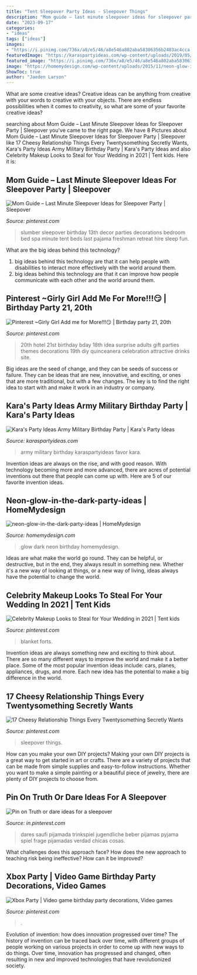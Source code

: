 ```yaml
---
title: "Tent Sleepover Party Ideas - Sleepover Things"
description: "Mom guide – last minute sleepover ideas for sleepover party"
date: "2023-09-17"
categories:
- "ideas"
tags: ["ideas"]
images:
- "https://i.pinimg.com/736x/a8/e5/46/a8e546a802aba58306356b2483ac4cca.jpg"
featuredImage: "https://karaspartyideas.com/wp-content/uploads/2019/05/Army-Military-Birthday-Party-via-Karas-Party-Ideas-KarasPartyIdeas.com20.jpg"
featured_image: "https://i.pinimg.com/736x/a8/e5/46/a8e546a802aba58306356b2483ac4cca.jpg"
image: "https://homemydesign.com/wp-content/uploads/2015/11/neon-glow-in-the-dark-party-ideas.jpg"
ShowToc: true
author: "Jaeden Larson"
---
```



What are some creative ideas?
Creative ideas can be anything from creative with your words to creative with your objects. There are endless possibilities when it comes to creativity, so what are some of your favorite creative ideas?

	

		
searching about Mom Guide – Last Minute Sleepover Ideas for Sleepover Party | Sleepover you've came to the right page. We have 8 Pictures about Mom Guide – Last Minute Sleepover Ideas for Sleepover Party | Sleepover like 17 Cheesy Relationship Things Every Twentysomething Secretly Wants, Kara&#039;s Party Ideas Army Military Birthday Party | Kara&#039;s Party Ideas and also Celebrity Makeup Looks to Steal for Your Wedding in 2021 | Tent kids. Here it is:
		
    
## Mom Guide – Last Minute Sleepover Ideas For Sleepover Party | Sleepover

<img loading=lazy src="https://i.pinimg.com/736x/d2/84/22/d28422412cd5fdbe93427d418609a7ce.jpg" onerror="this.onerror=null;this.src='https://tse1.mm.bing.net/th?id=OIP.BghkZ0fwYpPv9bMnX35RrQHaJ3&amp;pid=15.1';" alt="Mom Guide – Last Minute Sleepover Ideas for Sleepover Party | Sleepover">

_Source: pinterest.com_

>slumber sleepover birthday 13th decor parties decorations bedroom bed spa minute tent beds last pajama freshman retreat hire sleep fun. 

	

What are the big ideas behind this technology?
1. big ideas behind this technology are that it can help people with disabilities to interact more effectively with the world around them.
2. big ideas behind this technology are that it can improve how people communicate with each other and the world around them.

    
## Pinterest ~Girly Girl Add Me For More!!!😏 | Birthday Party 21, 20th

<img loading=lazy src="https://i.pinimg.com/736x/9f/c0/14/9fc0146b7192cb4c0f140928456ffc92.jpg" onerror="this.onerror=null;this.src='https://tse1.mm.bing.net/th?id=OIP.uEjryfZEXem0TXCYhFiVhAHaNL&amp;pid=15.1';" alt="Pinterest ~Girly Girl Add me for More!!!😏 | Birthday party 21, 20th">

_Source: pinterest.com_

>20th hotel 21st birthday bday 18th idea surprise adults gift parties themes decorations 19th diy quinceanera celebration attractive drinks site. 

	

Big ideas are the seed of change, and they can be seeds of success or failure. They can be ideas that are new, innovative, and exciting, or ones that are more traditional, but with a few changes. The key is to find the right idea to start with and make it work in an industry or company.

    
## Kara&#039;s Party Ideas Army Military Birthday Party | Kara&#039;s Party Ideas

<img loading=lazy src="https://karaspartyideas.com/wp-content/uploads/2019/05/Army-Military-Birthday-Party-via-Karas-Party-Ideas-KarasPartyIdeas.com20.jpg" onerror="this.onerror=null;this.src='https://tse4.mm.bing.net/th?id=OIP.jl8g9NYP58NjLZN7Jfi7ngHaLH&amp;pid=15.1';" alt="Kara&#039;s Party Ideas Army Military Birthday Party | Kara&#039;s Party Ideas">

_Source: karaspartyideas.com_

>army military birthday karaspartyideas favor kara. 

	

Invention ideas are always on the rise, and with good reason. With technology becoming more and more advanced, there are acres of potential inventions out there that people can come up with. Here are 5 of our favorite invention ideas.

    
## Neon-glow-in-the-dark-party-ideas | HomeMydesign

<img loading=lazy src="https://homemydesign.com/wp-content/uploads/2015/11/neon-glow-in-the-dark-party-ideas.jpg" onerror="this.onerror=null;this.src='https://tse3.mm.bing.net/th?id=OIP.qBEUJTas9tEi29L8M3oPAQHaMa&amp;pid=15.1';" alt="neon-glow-in-the-dark-party-ideas | HomeMydesign">

_Source: homemydesign.com_

>glow dark neon birthday homemydesign. 

	

Ideas are what make the world go round. They can be helpful, or destructive, but in the end, they always result in something new. Whether it's a new way of looking at things, or a new way of living, ideas always have the potential to change the world.

    
## Celebrity Makeup Looks To Steal For Your Wedding In 2021 | Tent Kids

<img loading=lazy src="https://i.pinimg.com/736x/7e/ec/37/7eec3766de286974acfa5406cafc3904.jpg" onerror="this.onerror=null;this.src='https://tse4.mm.bing.net/th?id=OIP.iOy2EMrlQvQhBgY0KaNN9QHaJ3&amp;pid=15.1';" alt="Celebrity Makeup Looks to Steal for Your Wedding in 2021 | Tent kids">

_Source: pinterest.com_

>blanket forts. 

	

Invention ideas are always something new and exciting to think about. There are so many different ways to improve the world and make it a better place. Some of the most popular invention ideas include: cars, planes, appliances, drugs, and more. Each new idea has the potential to make a big difference in the world.

    
## 17 Cheesy Relationship Things Every Twentysomething Secretly Wants

<img loading=lazy src="https://i.pinimg.com/736x/c8/ba/c7/c8bac782bb5fe55db7fdeaf42b3da7b6.jpg" onerror="this.onerror=null;this.src='https://tse3.mm.bing.net/th?id=OIP.9kJN2aw_cCHqSjx-2n62XgHaLH&amp;pid=15.1';" alt="17 Cheesy Relationship Things Every Twentysomething Secretly Wants">

_Source: pinterest.com_

>sleepover things. 

	

How can you make your own DIY projects?
Making your own DIY projects is a great way to get started in art or crafts. There are a variety of projects that can be made from simple supplies and easy-to-follow instructions. Whether you want to make a simple painting or a beautiful piece of jewelry, there are plenty of DIY projects to choose from.

    
## Pin On Truth Or Dare Ideas For A Sleepover

<img loading=lazy src="https://i.pinimg.com/736x/db/6a/21/db6a21778be2066615e18ef8b97001fd.jpg" onerror="this.onerror=null;this.src='https://tse2.mm.bing.net/th?id=OIP.FGjRFrPX5H3fK-MB640QowHaO0&amp;pid=15.1';" alt="Pin on Truth or dare ideas for a sleepover">

_Source: in.pinterest.com_

>dares saufi pijamada trinkspiel jugendliche beber pijamas pyjama spiel frage pijamadas verdad chicas cosas. 

	

What challenges does this approach face?
How does the new approach to teaching risk being ineffective? How can it be improved?

    
## Xbox Party | Video Game Birthday Party Decorations, Video Games

<img loading=lazy src="https://i.pinimg.com/736x/a8/e5/46/a8e546a802aba58306356b2483ac4cca.jpg" onerror="this.onerror=null;this.src='https://tse4.mm.bing.net/th?id=OIP.frtPNltl4k-eVXQvqfoGBAHaJ3&amp;pid=15.1';" alt="Xbox Party | Video game birthday party decorations, Video games">

_Source: pinterest.com_

>. 

	

Evolution of invention: how does innovation progressed over time?
The history of invention can be traced back over time, with different groups of people working on various projects in order to come up with new ways to do things. Over time, innovation has progressed and changed, often resulting in new and improved technologies that have revolutionized society.


